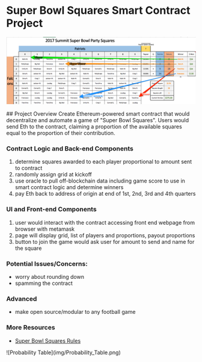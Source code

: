 # Super Bowl Squares Smart Contract Project
![SSSC Image](img/SSSCWinnerGraphic.png)

<div>
## Project Overview
 Create Ethereum-powered smart contract that would decentralize and automate a game of "Super Bowl Squares". Users would send Eth to the contract, claiming a proportion of the available squares equal to the proportion of their contribution.

### Contract Logic and Back-end Components
1. determine squares awarded to each player proportional to amount sent to contract
1. randomly assign grid at kickoff
1. use oracle to pull off-blockchain data including game score to use in smart contract logic and determine winners
1. pay Eth back to address of origin at end of 1st, 2nd, 3rd and 4th quarters

### UI and Front-end Components
1. user would interact with the contract accessing front end webpage from  browser with metamask
1. page will display grid, list of players and proportions, payout proportions
1. button to join the game would ask user for amount to send and name for the square

### Potential Issues/Concerns:
* worry about rounding down
* spamming the contract

### Advanced
* make open source/modular to any football game

### More Resources
* [Super Bowl Squares Rules](http://keithlam.com/2006/02/07/football-squares-pool/)
</div>
<div>![Probability Table](img/Probability_Table.png)  
</div>
